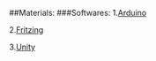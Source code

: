 
##Materials:
###Softwares:
1.[Arduino](https://www.arduino.cc/en/Main/Software)

2.[Fritzing](http://fritzing.org/download/?donation=0)

3.[Unity](https://store.unity.com/cn/download)

